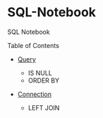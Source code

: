 # SQL-Notebook
 SQL Notebook

 Table of Contents
- [Query](Query.md)
    - IS NULL
    - ORDER BY

- [Connection](Connection.md)
    - LEFT JOIN
